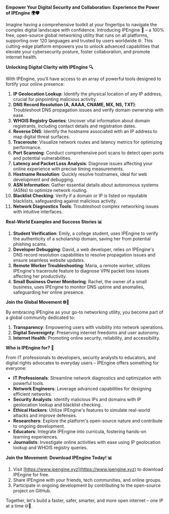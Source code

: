 **Empower Your Digital Security and Collaboration: Experience the Power of IPEngine 🌍🛡️**

Imagine having a comprehensive toolkit at your fingertips to navigate the complex digital landscape with confidence. Introducing IPEngine 🚀 – a 100% free, open-source global networking utility that runs on all platforms, supporting over 120 languages and trusted by users worldwide 🌐. This cutting-edge platform empowers you to unlock advanced capabilities that elevate your cybersecurity posture, foster collaboration, and promote internet health.

**Unlocking Digital Clarity with IPEngine 🔍**

With IPEngine, you'll have access to an array of powerful tools designed to fortify your online presence:

1.  **IP Geolocation Lookup**: Identify the physical location of any IP address, crucial for pinpointing malicious activity.
2.  **DNS Record Resolution (A, AAAA, CNAME, MX, NS, TXT)**: Troubleshoot DNS propagation issues and verify domain ownership with ease.
3.  **WHOIS Registry Queries**: Uncover vital information about domain registrants, including contact details and registration dates.
4.  **Reverse DNS**: Identify the hostname associated with an IP address to map digital threat surfaces.
5.  **Traceroute**: Visualize network routes and latency metrics for optimizing performance.
6.  **Port Scanning**: Conduct comprehensive port scans to detect open ports and potential vulnerabilities.
7.  **Latency and Packet Loss Analysis**: Diagnose issues affecting your online experience with precise timing measurements.
8.  **Hostname Resolution**: Quickly resolve hostnames, ideal for web development and debugging.
9.  **ASN Information**: Gather essential details about autonomous systems (ASNs) to optimize network routing.
10. **Blacklist Checking**: Verify if a domain or IP is listed on reputable blacklists, safeguarding against malicious activity.
11. **Network Diagnostics Tools**: Troubleshoot complex networking issues with intuitive interfaces.

**Real-World Examples and Success Stories 📊**

1.  **Student Verification**: Emily, a college student, uses IPEngine to verify the authenticity of a scholarship domain, saving her from potential phishing scams.
2.  **Developer Debugging**: David, a web developer, relies on IPEngine's DNS record resolution capabilities to resolve propagation issues and ensure seamless website updates.
3.  **Remote Worker Troubleshooting**: Maria, a remote worker, utilizes IPEngine's traceroute feature to diagnose VPN packet loss issues affecting her productivity.
4.  **Small Business Owner Monitoring**: Rachel, the owner of a small business, uses IPEngine to monitor DNS uptime and anomalies, safeguarding her online presence.

**Join the Global Movement 🌐🔗**

By embracing IPEngine as your go-to networking utility, you become part of a global community dedicated to:

1.  **Transparency**: Empowering users with visibility into network operations.
2.  **Digital Sovereignty**: Preserving internet freedoms and user autonomy.
3.  **Internet Health**: Promoting online security, reliability, and accessibility.

**Who is IPEngine for? 🤝**

From IT professionals to developers, security analysts to educators, and digital rights advocates to everyday users – IPEngine offers something for everyone:

*   **IT Professionals**: Streamline network diagnostics and optimization with powerful tools.
*   **Network Engineers**: Leverage advanced capabilities for designing efficient networks.
*   **Security Analysts**: Identify malicious IPs and domains with IP geolocation lookup and blacklist checking.
*   **Ethical Hackers**: Utilize IPEngine's features to simulate real-world attacks and improve defenses.
*   **Researchers**: Explore the platform's open-source nature and contribute to ongoing development.
*   **Educators**: Integrate IPEngine into curricula, fostering hands-on learning experiences.
*   **Journalists**: Investigate online activities with ease using IP geolocation lookup and WHOIS registry queries.

**Join the Movement: Download IPEngine Today! 📊**

1.  Visit [https://www.ipengine.xyz](https://www.ipengine.xyz) to download IPEngine for free.
2.  Share IPEngine with your friends, tech communities, and online groups.
3.  Participate in ongoing development by contributing to the open-source project on GitHub.

Together, let's build a faster, safer, smarter, and more open internet – one IP at a time 🌐🚀.